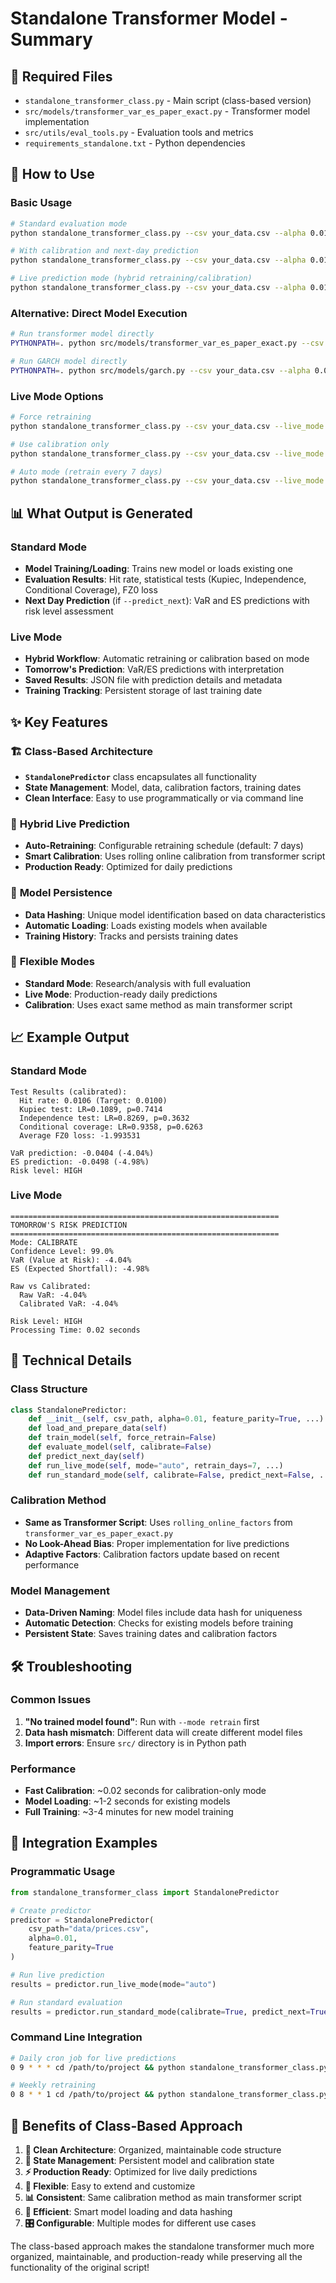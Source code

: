 # Standalone Transformer Model - Summary

## 📁 Required Files
- `standalone_transformer_class.py` - Main script (class-based version)
- `src/models/transformer_var_es_paper_exact.py` - Transformer model implementation
- `src/utils/eval_tools.py` - Evaluation tools and metrics
- `requirements_standalone.txt` - Python dependencies

## 🚀 How to Use

### Basic Usage
```bash
# Standard evaluation mode
python standalone_transformer_class.py --csv your_data.csv --alpha 0.01 --feature_parity

# With calibration and next-day prediction
python standalone_transformer_class.py --csv your_data.csv --alpha 0.01 --feature_parity --calibrate --predict_next

# Live prediction mode (hybrid retraining/calibration)
python standalone_transformer_class.py --csv your_data.csv --alpha 0.01 --feature_parity --live_mode --mode auto
```

### Alternative: Direct Model Execution
```bash
# Run transformer model directly
PYTHONPATH=. python src/models/transformer_var_es_paper_exact.py --csv your_data.csv --alpha 0.01

# Run GARCH model directly
PYTHONPATH=. python src/models/garch.py --csv your_data.csv --alpha 0.01
```

### Live Mode Options
```bash
# Force retraining
python standalone_transformer_class.py --csv your_data.csv --live_mode --mode retrain

# Use calibration only
python standalone_transformer_class.py --csv your_data.csv --live_mode --mode calibrate

# Auto mode (retrain every 7 days)
python standalone_transformer_class.py --csv your_data.csv --live_mode --mode auto
```

## 📊 What Output is Generated

### Standard Mode
- **Model Training/Loading**: Trains new model or loads existing one
- **Evaluation Results**: Hit rate, statistical tests (Kupiec, Independence, Conditional Coverage), FZ0 loss
- **Next Day Prediction** (if `--predict_next`): VaR and ES predictions with risk level assessment

### Live Mode
- **Hybrid Workflow**: Automatic retraining or calibration based on mode
- **Tomorrow's Prediction**: VaR/ES predictions with interpretation
- **Saved Results**: JSON file with prediction details and metadata
- **Training Tracking**: Persistent storage of last training date

## ✨ Key Features

### 🏗️ **Class-Based Architecture**
- **`StandalonePredictor`** class encapsulates all functionality
- **State Management**: Model, data, calibration factors, training dates
- **Clean Interface**: Easy to use programmatically or via command line

### 🔄 **Hybrid Live Prediction**
- **Auto-Retraining**: Configurable retraining schedule (default: 7 days)
- **Smart Calibration**: Uses rolling online calibration from transformer script
- **Production Ready**: Optimized for daily predictions

### 💾 **Model Persistence**
- **Data Hashing**: Unique model identification based on data characteristics
- **Automatic Loading**: Loads existing models when available
- **Training History**: Tracks and persists training dates

### 🎯 **Flexible Modes**
- **Standard Mode**: Research/analysis with full evaluation
- **Live Mode**: Production-ready daily predictions
- **Calibration**: Uses exact same method as main transformer script

## 📈 Example Output

### Standard Mode
```
Test Results (calibrated):
  Hit rate: 0.0106 (Target: 0.0100)
  Kupiec test: LR=0.1089, p=0.7414
  Independence test: LR=0.8269, p=0.3632
  Conditional coverage: LR=0.9358, p=0.6263
  Average FZ0 loss: -1.993531

VaR prediction: -0.0404 (-4.04%)
ES prediction: -0.0498 (-4.98%)
Risk level: HIGH
```

### Live Mode
```
============================================================
TOMORROW'S RISK PREDICTION
============================================================
Mode: CALIBRATE
Confidence Level: 99.0%
VaR (Value at Risk): -4.04%
ES (Expected Shortfall): -4.98%

Raw vs Calibrated:
  Raw VaR: -4.04%
  Calibrated VaR: -4.04%

Risk Level: HIGH
Processing Time: 0.02 seconds
```

## 🔧 Technical Details

### Class Structure
```python
class StandalonePredictor:
    def __init__(self, csv_path, alpha=0.01, feature_parity=True, ...)
    def load_and_prepare_data(self)
    def train_model(self, force_retrain=False)
    def evaluate_model(self, calibrate=False)
    def predict_next_day(self)
    def run_live_mode(self, mode="auto", retrain_days=7, ...)
    def run_standard_mode(self, calibrate=False, predict_next=False, ...)
```

### Calibration Method
- **Same as Transformer Script**: Uses `rolling_online_factors` from `transformer_var_es_paper_exact.py`
- **No Look-Ahead Bias**: Proper implementation for live predictions
- **Adaptive Factors**: Calibration factors update based on recent performance

### Model Management
- **Data-Driven Naming**: Model files include data hash for uniqueness
- **Automatic Detection**: Checks for existing models before training
- **Persistent State**: Saves training dates and calibration factors

## 🛠️ Troubleshooting

### Common Issues
1. **"No trained model found"**: Run with `--mode retrain` first
2. **Data hash mismatch**: Different data will create different model files
3. **Import errors**: Ensure `src/` directory is in Python path

### Performance
- **Fast Calibration**: ~0.02 seconds for calibration-only mode
- **Model Loading**: ~1-2 seconds for existing models
- **Full Training**: ~3-4 minutes for new model training

## 🔗 Integration Examples

### Programmatic Usage
```python
from standalone_transformer_class import StandalonePredictor

# Create predictor
predictor = StandalonePredictor(
    csv_path="data/prices.csv",
    alpha=0.01,
    feature_parity=True
)

# Run live prediction
results = predictor.run_live_mode(mode="auto")

# Run standard evaluation
results = predictor.run_standard_mode(calibrate=True, predict_next=True)
```

### Command Line Integration
```bash
# Daily cron job for live predictions
0 9 * * * cd /path/to/project && python standalone_transformer_class.py --csv data/daily_prices.csv --live_mode --mode auto

# Weekly retraining
0 8 * * 1 cd /path/to/project && python standalone_transformer_class.py --csv data/weekly_prices.csv --live_mode --mode retrain
```

## 🎉 Benefits of Class-Based Approach

1. **🎯 Clean Architecture**: Organized, maintainable code structure
2. **🔄 State Management**: Persistent model and calibration state
3. **⚡ Production Ready**: Optimized for live daily predictions
4. **🔧 Flexible**: Easy to extend and customize
5. **📊 Consistent**: Same calibration method as main transformer script
6. **💾 Efficient**: Smart model loading and data hashing
7. **🎛️ Configurable**: Multiple modes for different use cases

The class-based approach makes the standalone transformer much more organized, maintainable, and production-ready while preserving all the functionality of the original script!
